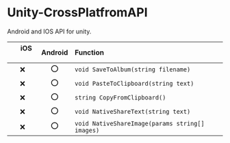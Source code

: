 # Unity-CrossPlatfromAPI
Android and IOS API for unity.


| &nbsp;&nbsp;&nbsp;  iOS &nbsp;&nbsp;&nbsp;  | Android |Function|
|:---:|:-------:|:----|
| :x: |  :o:    | `void SaveToAlbum(string filename)` |
| :x: |  :o:    | `void PasteToClipboard(string text)` |
| :x: |  :o:    | `string CopyFromClipboard()` |
| :x: |  :o:    | `void NativeShareText(string text)` |
| :x: |  :o:    | `void NativeShareImage(params string[] images)` |
